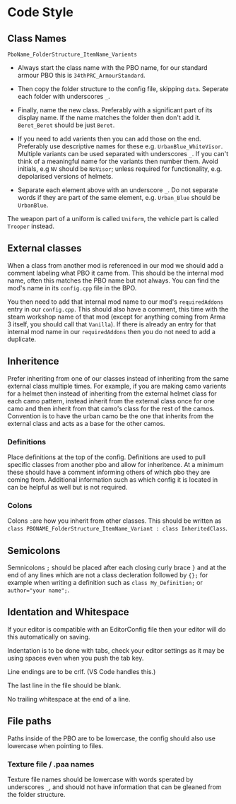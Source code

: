 # Code Style
## Class Names
`PboName_FolderStructure_ItemName_Varients`

* Always start the class name with the PBO name, for our standard armour PBO this is `34thPRC_ArmourStandard`.
* Then copy the folder structure to the config file, skipping `data`. Seperate each folder with underscores `_`.
* Finally, name the new class. Preferably with a significant part of its display name. If the name matches the folder then don't add it. `Beret_Beret` should be just `Beret`.
* If you need to add varients then you can add those on the end. Preferably use descriptive names for these e.g. `UrbanBlue_WhiteVisor`. Multiple variants can be used separated with underscores `_`. If you can't think of a meaningful name for the variants then number them. Avoid initials, e.g `NV` should be `NoVisor`; unless required for functionality, e.g. depolarised versions of helmets.

* Separate each element above with an underscore `_`. Do not separate words if they are part of the same element, e.g. `Urban_Blue` should be `UrbanBlue`.

The weapon part of a uniform is called `Uniform`, the vehicle part is called `Trooper` instead.

## External classes
When a class from another mod is referenced in our mod we should add a comment labeling what PBO it came from. This should be the internal mod name, often this matches the PBO name but not always. You can find the mod's name in its `config.cpp` file in the BPO.

You then need to add that internal mod name to our mod's `requiredAddons` entry in our `config.cpp`. This should also have a comment, this time with the steam workshop name of that mod (except for anything coming from Arma 3 itself, you should call that `Vanilla`). If there is already an entry for that internal mod name in our `requiredAddons` then you do not need to add a duplicate.

## Inheritence
Prefer inheriting from one of our classes instead of inheriting from the same external class multiple times. For example, if you are making camo varients for a helmet then instead of inheriting from the external helmet class for each camo pattern, instead inherit from the external class once for one camo and then inherit from that camo's class for the rest of the camos. Convention is to have the urban camo be the one that inherits from the external class and acts as a base for the other camos.

### Definitions
Place definitions at the top of the config. Definitions are used to pull specific classes from another pbo and allow for inheritence. At a minimum these should have a comment informing others of which pbo they are coming from. Additional information such as which config it is located in can be helpful as well but is not required.

### Colons
Colons `:`are how you inherit from other classes. This should be written as `class PBONAME_FolderStructure_ItemName_Variant : class InheritedClass`.

## Semicolons
Semnicolons `;` should be placed after each closing curly brace `}` and at the end of any lines which are not a class decleration followed by `{};` for example when writing a definition such as `class My_Definition;` or `author="your name";`.

## Identation and Whitespace
If your editor is compatible with an EditorConfig file then your editor will do this automatically on saving.

Indentation is to be done with tabs, check your editor settings as it may be using spaces even when you push the tab key. 

Line endings are to be crlf. (VS Code handles this.)

The last line in the file should be blank.

No trailing whitespace at the end of a line.

## File paths
Paths inside of the PBO are to be lowercase, the config should also use lowercase when pointing to files.

### Texture file / .paa names
Texture file names should be lowercase with words sperated by underscores `_`, and should not have information that can be gleaned from the folder structure.

